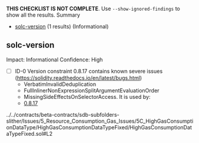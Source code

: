 **THIS CHECKLIST IS NOT COMPLETE**. Use `--show-ignored-findings` to show all the results.
Summary
 - [solc-version](#solc-version) (1 results) (Informational)
## solc-version
Impact: Informational
Confidence: High
 - [ ] ID-0
Version constraint 0.8.17 contains known severe issues (https://solidity.readthedocs.io/en/latest/bugs.html)
	- VerbatimInvalidDeduplication
	- FullInlinerNonExpressionSplitArgumentEvaluationOrder
	- MissingSideEffectsOnSelectorAccess.
It is used by:
	- [0.8.17](../../contracts/beta-contracts/sdb-subfolders-slither/Issues/5_Resource_Consumption_Gas_Issues/5C_HighGasConsumptionDataType/HighGasConsumptionDataTypeFixed/HighGasConsumptionDataTypeFixed.sol#L2)

../../contracts/beta-contracts/sdb-subfolders-slither/Issues/5_Resource_Consumption_Gas_Issues/5C_HighGasConsumptionDataType/HighGasConsumptionDataTypeFixed/HighGasConsumptionDataTypeFixed.sol#L2


